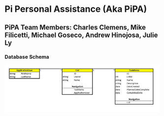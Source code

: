 # Pi Personal Assistance (Aka PiPA)

## PiPA Team Members: Charles Clemens, Mike Filicetti, Michael Goseco, Andrew Hinojosa, Julie Ly

### Database Schema
![DBSchema](./assets/Schema.JPG)